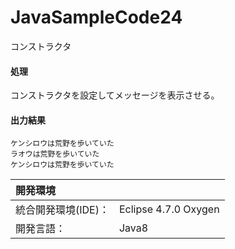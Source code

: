 # JavaSampleCode24
コンストラクタ

#### 処理
コンストラクタを設定してメッセージを表示させる。

#### 出力結果  
```
ケンシロウは荒野を歩いていた
ラオウは荒野を歩いていた
ケンシロウは荒野を歩いていた
```
  
| 開発環境 |  |
|:-|:-|
| 統合開発環境(IDE)： | Eclipse 4.7.0 Oxygen |
| 開発言語： | Java8 |
